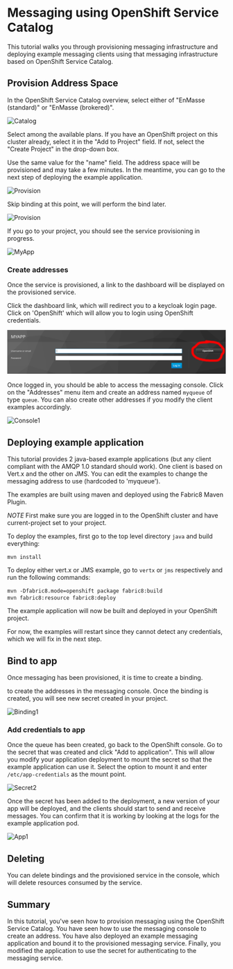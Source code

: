 # Messaging using OpenShift Service Catalog

This tutorial walks you through provisioning messaging infrastructure and deploying example messaging clients using that messaging infrastructure based on OpenShift Service Catalog.

## Provision Address Space

In the OpenShift Service Catalog overview, select either of "EnMasse (standard)" or "EnMasse (brokered)".

![Catalog](images/catalog.png)

Select among the available plans. If you have an OpenShift project on this cluster already, select it in the "Add to Project" field. If not, select the "Create Project" in the drop-down box.

Use the same value for the "name" field. The address space will be provisioned and may take a few minutes. In the meantime, you can go to the next step of deploying the example application.

![Provision](images/provision2.png)

Skip binding at this point, we will perform the bind later.

![Provision](images/provision3.png)

If you go to your project, you should see the service provisioning in progress.

![MyApp](images/myapp1.png)

### Create addresses

Once the service is provisioned, a link to the dashboard will be displayed on the provisioned service. 

Click the dashboard link, which will redirect you to a keycloak login page. Click on 'OpenShift' which will allow you to login using OpenShift credentials. 

![Auth1](images/auth_service.png)

Once logged in, you should be able to access the messaging console.  Click on the "Addresses" menu item and create an address named `myqueue` of type `queue`. You can also create other addresses if you modify the client examples accordingly.

![Console1](images/console1.png)

## Deploying example application

This tutorial provides 2 java-based example applications (but any client compliant with the AMQP 1.0 standard should work). One client is based on Vert.x and the other on JMS. You can edit the examples to change the messaging address to use (hardcoded to 'myqueue').

The examples are built using maven and deployed using the Fabric8 Maven Plugin.

*NOTE* First make sure you are logged in to the OpenShift cluster and have current-project set to your project.

To deploy the examples, first go to the top level directory `java` and build everything:

    mvn install

To deploy either vert.x or JMS example, go to `vertx` or `jms` respectively and run the following commands:

    mvn -Dfabric8.mode=openshift package fabric8:build
    mvn fabric8:resource fabric8:deploy

The example application will now be built and deployed in your OpenShift project. 

For now, the examples will restart since they cannot detect any credentials, which we will fix in the next step.

## Bind to app

Once messaging has been provisioned, it is time to create a binding.

to create the addresses in the messaging console. Once the binding is created, you will see new secret created in your project.

![Binding1](images/binding1.png)

### Add credentials to app

Once the queue has been created, go back to the OpenShift console. Go to the secret that was created and click "Add to application". This will allow you modify your application deployment to mount the secret so that the example application can use it. Select the option to mount it and enter `/etc/app-credentials` as the mount point.

![Secret2](images/secret2.png)

Once the secret has been added to the deployment, a new version of your app will be deployed, and the clients should start to send and receive messages. You can confirm that it is working by looking at the logs for the example application pod.

![App1](images/app1.png)

## Deleting

You can delete bindings and the provisioned service in the console, which will delete resources consumed by the service.

## Summary

In this tutorial, you've seen how to provision messaging using the OpenShift Service Catalog. You have seen how to use the messaging console to create an address.  You have also deployed an example messaging application and bound it to the provisioned messaging service. Finally, you modified the application to use the secret for authenticating to the messaging service.
